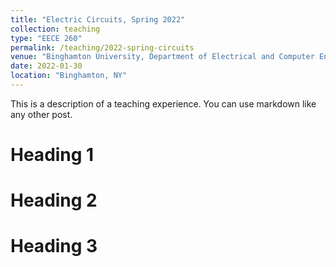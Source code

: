 ```yaml
---
title: "Electric Circuits, Spring 2022"
collection: teaching
type: "EECE 260"
permalink: /teaching/2022-spring-circuits
venue: "Binghamton University, Department of Electrical and Computer Engineering"
date: 2022-01-30
location: "Binghamton, NY"
---
```

This is a description of a teaching experience. You can use markdown like any other post.


Heading 1
======

Heading 2
======

Heading 3
======
